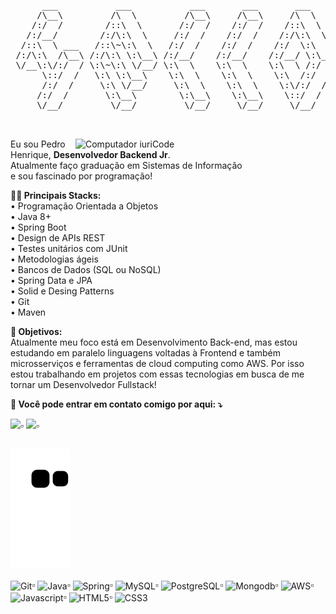 <pre align="center">
      ___           ___           ___       ___       ___     
     /\__\         /\  \         /\__\     /\__\     /\  \    
    /:/  /        /::\  \       /:/  /    /:/  /    /::\  \   
   /:/__/        /:/\:\  \     /:/  /    /:/  /    /:/\:\  \  
  /::\  \ ___   /::\~\:\  \   /:/  /    /:/  /    /:/  \:\  \ 
 /:/\:\  /\__\ /:/\:\ \:\__\ /:/__/    /:/__/    /:/__/ \:\__\
 \/__\:\/:/  / \:\~\:\ \/__/ \:\  \    \:\  \    \:\  \ /:/  /
      \::/  /   \:\ \:\__\    \:\  \    \:\  \    \:\  /:/  / 
      /:/  /     \:\ \/__/     \:\  \    \:\  \    \:\/:/  /  
     /:/  /       \:\__\        \:\__\    \:\__\    \::/  /   
     \/__/         \/__/         \/__/     \/__/     \/__/    


</pre>


<img src="https://raw.githubusercontent.com/MicaelliMedeiros/micaellimedeiros/master/image/computer-illustration.png" min-width="400px" max-width="400px" width="400px" align="right" alt="Computador iuriCode">

<p align="left"> 
  Eu sou Pedro Henrique, <strong>Desenvolvedor Backend Jr</strong>.<br>
  Atualmente faço graduação em Sistemas de Informação <br> 
  e sou fascinado por programação!
</p>

<p align="left">
 <strong> 🚀💾 Principais Stacks: </strong>
                         <br>
                        • Programação Orientada a Objetos <br>
                        • Java 8+ <br>
                        • Spring Boot <br>
                        • Design de APIs REST <br>
                        • Testes unitários com JUnit <br>
                        • Metodologias ágeis <br>
                        • Bancos de Dados (SQL ou NoSQL) <br>
                        • Spring Data e JPA <br>
                        • Solid e Desing Patterns <br>
                        • Git <br>
                        • Maven <br>
                        
</p>

<p align="left">
   <strong>💼 Objetivos: </strong> <br>Atualmente meu foco está em Desenvolvimento Back-end,
                         mas estou estudando em paralelo linguagens voltadas à Frontend 
                         e também microsserviços e ferramentas de cloud computing como
                         AWS. Por isso estou trabalhando em projetos com essas tecnologias em busca de me tornar
                         um Desenvolvedor Fullstack!
  
</p>

<p align="left">
   <strong> 💌 Você pode entrar em contato comigo por aqui: ⤵️ </strong>
</p>

<p align="left">
  <a href="mailto:pedrohbc96@gmail.com" alt="Gmail">
  <img src="https://img.shields.io/badge/-Gmail-FF0000?style=flat-square&labelColor=FF0000&logo=gmail&logoColor=white&link=mailto:pedrohbc96@gmail.com" /></a>▫️

  <a href="https://www.linkedin.com/in/pedro-henriquebc/" alt="Linkedin">
  <img src="https://img.shields.io/badge/-Linkedin-0e76a8?style=flat-square&logo=Linkedin&logoColor=white&link=https://www.linkedin.com/in/pedro-henriquebc/" /></a>▫️

</p>   

##  
   
 ![Snake animation](https://github.com/PedroHenriquebc/PedroHenriquebc/blob/output/github-contribution-grid-snake.svg)
 
<img align="center" alt="Git" height="30" width="40" src="https://cdn.jsdelivr.net/gh/devicons/devicon/icons/git/git-original.svg">▫️
<img align="center" alt="Java" height="30" width="40" src="https://cdn.jsdelivr.net/gh/devicons/devicon/icons/java/java-plain.svg">▫️
<img align="center" alt="Spring" height="30" width="40" src="https://cdn.jsdelivr.net/gh/devicons/devicon/icons/spring/spring-plain.svg">▫️
<img align="center" alt="MySQL" height="30" width="40" src="https://cdn.jsdelivr.net/gh/devicons/devicon/icons/mysql/mysql-plain.svg">▫️
<img align="center" alt="PostgreSQL" height="30" width="40" src="https://cdn.jsdelivr.net/gh/devicons/devicon/icons/postgresql/postgresql-plain.svg">▫️
<img align="center" alt="Mongodb" height="30" width="40" src="https://cdn.jsdelivr.net/gh/devicons/devicon/icons/mongodb/mongodb-plain.svg">▫️
<img align="center" alt="AWS" height="30" width="40" src="https://cdn.jsdelivr.net/gh/devicons/devicon/icons/amazonwebservices/amazonwebservices-original.svg">▫️
<img align="center" alt="Javascript" height="30" width="40" src="https://cdn.jsdelivr.net/gh/devicons/devicon/icons/javascript/javascript-plain.svg">▫️
<img align="center" alt="HTML5" height="30" width="40" src="https://cdn.jsdelivr.net/gh/devicons/devicon/icons/html5/html5-plain.svg">▫️
<img align="center" alt="CSS3" height="30" width="40" src="https://cdn.jsdelivr.net/gh/devicons/devicon/icons/css3/css3-plain.svg">
